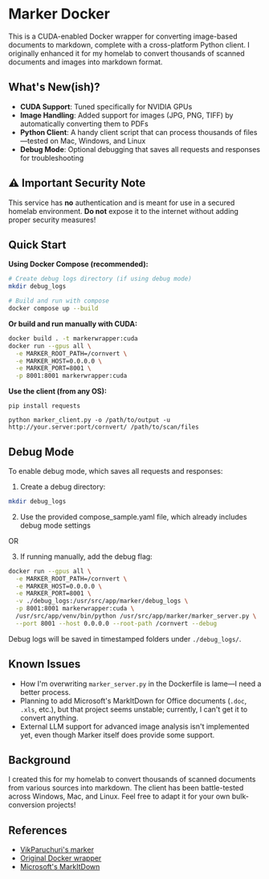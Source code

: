 # Marker Docker

This is a CUDA-enabled Docker wrapper for converting image-based documents to markdown, complete with a cross-platform Python client. I originally enhanced it for my homelab to convert thousands of scanned documents and images into markdown format.

## What's New(ish)?
- **CUDA Support**: Tuned specifically for NVIDIA GPUs  
- **Image Handling**: Added support for images (JPG, PNG, TIFF) by automatically converting them to PDFs  
- **Python Client**: A handy client script that can process thousands of files—tested on Mac, Windows, and Linux  
- **Debug Mode**: Optional debugging that saves all requests and responses for troubleshooting

## ⚠️ Important Security Note
This service has **no** authentication and is meant for use in a secured homelab environment. **Do not** expose it to the internet without adding proper security measures!

## Quick Start
**Using Docker Compose (recommended):**
```bash
# Create debug logs directory (if using debug mode)
mkdir debug_logs

# Build and run with compose
docker compose up --build
```

**Or build and run manually with CUDA:**
```bash
docker build . -t markerwrapper:cuda
docker run --gpus all \
  -e MARKER_ROOT_PATH=/cornvert \
  -e MARKER_HOST=0.0.0.0 \
  -e MARKER_PORT=8001 \
  -p 8001:8001 markerwrapper:cuda
```

**Use the client (from any OS):**
```
pip install requests

python marker_client.py -o /path/to/output -u http://your.server:port/cornvert/ /path/to/scan/files
```

## Debug Mode
To enable debug mode, which saves all requests and responses:

1. Create a debug directory:
```bash
mkdir debug_logs
```

2. Use the provided compose_sample.yaml file, which already includes debug mode settings

OR

3. If running manually, add the debug flag:
```bash
docker run --gpus all \
  -e MARKER_ROOT_PATH=/cornvert \
  -e MARKER_HOST=0.0.0.0 \
  -e MARKER_PORT=8001 \
  -v ./debug_logs:/usr/src/app/marker/debug_logs \
  -p 8001:8001 markerwrapper:cuda \
  /usr/src/app/venv/bin/python /usr/src/app/marker/marker_server.py \
  --port 8001 --host 0.0.0.0 --root-path /cornvert --debug
```

Debug logs will be saved in timestamped folders under `./debug_logs/`.

## Known Issues
- How I'm overwriting `marker_server.py` in the Dockerfile is lame—I need a better process.
- Planning to add Microsoft's MarkItDown for Office documents (`.doc`, `.xls`, etc.), but that project seems unstable; currently, I can't get it to convert anything.
- External LLM support for advanced image analysis isn't implemented yet, even though Marker itself does provide some support.

## Background
I created this for my homelab to convert thousands of scanned documents from various sources into markdown. The client has been battle-tested across Windows, Mac, and Linux. Feel free to adapt it for your own bulk-conversion projects!

## References
- [VikParuchuri's marker](https://github.com/VikParuchuri/marker)  
- [Original Docker wrapper](https://github.com/Dibz15/marker_docker)  
- [Microsoft's MarkItDown](https://github.com/microsoft/markitdown)